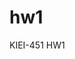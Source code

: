 # hw1
KIEI-451 HW1
<!-- "Golf is deceptively simple and endlessly complicated." - Arnold Palmer -->

 <!-- This site is dedicated to the products and services that make the game of golf so endlessly frustrating, complex, and fun. You will find our home page that will continue to grow, our proudcts page with a few of our favorite items in the world of golf, and our services page that will help you execute on the course. -->

 <!-- Please reach out to terrancegoguen@gmail.com or terry goguen in slack for additional questions-->

<!-- I am auditing this class as a JV, so I may have to join the slack under my partner's name. Ah yes the wonderful world of technology. Thanks for letting me join the KIEI 451 team! -->